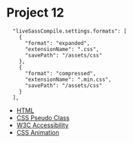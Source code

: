 # Project 12
```
  "liveSassCompile.settings.formats": [
    {
      "format": "expanded",
      "extensionName": ".css",
      "savePath": "/assets/css"
    },
    {
      "format": "compressed",
      "extensionName": ".min.css",
      "savePath": "/assets/css"
    }
  ],
```

- [HTML <table>](https://codepen.io/behshad/pen/LYGgNPg)
- [CSS Pseudo Class](https://codepen.io/behshad/pen/jKjPJa)
- [W3C Accessibility](https://codepen.io/behshad/pen/rNPMKgK)
- [CSS Animation](https://codepen.io/behshad/pen/rNwemxG)